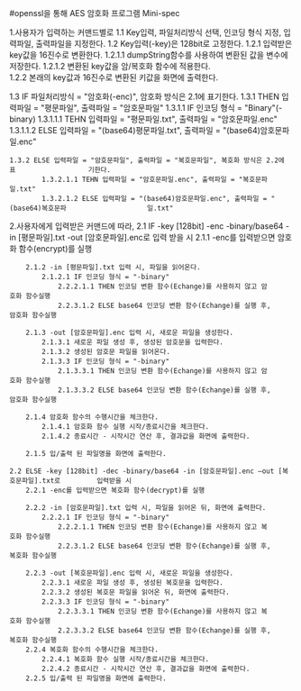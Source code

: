 #openssl을 통해 AES 암호화 프로그램 Mini-spec

1.사용자가 입력하는 커맨드별로
   1.1 Key입력, 파일처리방식 선택, 인코딩 형식 지정, 입력파일, 출력파일을 지정한다.
   1.2 Key입력(-key)은 128bit로 고정한다.
	1.2.1 입력받은 key값을 16진수로 변환한다.
		1.2.1.1 dumpString함수를 사용하여 변환된 값을 변수에 저장한다.
		1.2.1.2 변환된 key값을 암/복호화 함수에 적용한다.	
	1.2.2 본래의 key값과 16진수로 변환된 키값을 화면에 출력한다.

   1.3 IF 파일처리방식 = "암호화(-enc)", 암호화 방식은 2.1에 표기한다.
      1.3.1 THEN 입력파일 = "평문파일", 출력파일 = "암호문파일"
         1.3.1.1 IF 인코딩 형식 = "Binary"(-binary)
            1.3.1.1.1 TEHN 입력파일 = "평문파일.txt", 출력파일 = "암호문파일.enc"
            1.3.1.1.2 ELSE 입력파일 = "(base64)평문파일.txt", 출력파일 = "(base64)암호문파			                      일.enc"
      
	1.3.2 ELSE 입력파일 = "암호문파일", 출력파일 = "복호문파일", 복호화 방식은 2.2에 표			       기한다.
            1.3.2.1.1 TEHN 입력파일 = "암호문파일.enc", 출력파일 = "복호문파일.txt"
            1.3.2.1.2 ELSE 입력파일 = "(base64)암호문파일.enc", 출력파일 = "(base64)복호문파				       일.txt"


2.사용자에게 입력받은 커맨드에 따라,
	2.1 IF -key [128bit] -enc -binary/base64 -in [평문파일].txt -out [암호문파일].enc로 입력	       받을 시
		2.1.1 -enc를 입력받으면 암호화 함수(encrypt)를 실행

		2.1.2 -in [평문파일].txt 입력 시, 파일을 읽어온다.
			2.1.2.1 IF 인코딩 형식 = "-binary"
				2.2.2.1.1 THEN 인코딩 변환 함수(Echange)를 사용하지 않고 암				               호화 함수실행
				2.2.3.1.2 ELSE base64 인코딩 변환 함수(Echange)를 실행 후, 					       암호화 함수실행
		
		2.1.3 -out [암호문파일].enc 입력 시, 새로운 파일을 생성한다.
			2.1.3.1 새로운 파일 생성 후, 생성된 암호문을 입력한다.
			2.1.3.2 생성된 암호문 파일을 읽어온다.
			2.1.3.3 IF 인코딩 형식 = "-binary"
				2.1.3.3.1 THEN 인코딩 변환 함수(Echange)를 사용하지 않고 암					       호화 함수실행
				2.1.3.3.2 ELSE base64 인코딩 변환 함수(Echange)를 실행 후, 					      암호화 함수실행
		
		2.1.4 암호화 함수의 수행시간을 체크한다.
			2.1.4.1 암호화 함수 실행 시작/종료시간을 체크한다.
			2.1.4.2 종료시간 - 시작시간 연산 후, 결과값을 화면에 출력한다.

		2.1.5 입/출력 된 파일명을 화면에 출력한다.

	2.2 ELSE -key [128bit] -dec -binary/base64 -in [암호문파일].enc –out [복호문파일].txt로 		 입력받을 시
		2.2.1 -enc를 입력받으면 복호화 함수(decrypt)를 실행

		2.2.2 -in [암호문파일].txt 입력 시, 파일을 읽어온 뒤, 화면에 출력한다.
			2.2.2.1 IF 인코딩 형식 = "-binary"
				2.2.2.1.1 THEN 인코딩 변환 함수(Echange)를 사용하지 않고 복					       호화 함수실행
				2.2.3.1.2 ELSE base64 인코딩 변환 함수(Echange)를 실행 후, 					      복호화 함수실행
		
		2.2.3 -out [복호문파일].enc 입력 시, 새로운 파일을 생성한다.
			2.2.3.1 새로운 파일 생성 후, 생성된 복호문을 입력한다.
			2.2.3.2 생성된 복호문 파일을 읽어온 뒤, 화면에 출력한다.
			2.2.3.3 IF 인코딩 형식 = "-binary"
				2.2.3.3.1 THEN 인코딩 변환 함수(Echange)를 사용하지 않고 복					       호화 함수실행
				2.2.3.3.2 ELSE base64 인코딩 변환 함수(Echange)를 실행 후, 					      복호화 함수실행
		2.2.4 복호화 함수의 수행시간을 체크한다.
			2.2.4.1 복호화 함수 실행 시작/종료시간을 체크한다.
			2.2.4.2 종료시간 - 시작시간 연산 후, 결과값을 화면에 출력한다.
		2.2.5 입/출력 된 파일명을 화면에 출력한다.
